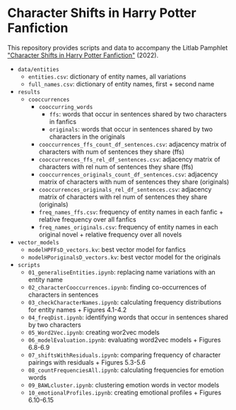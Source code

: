 # Character Shifts in Harry Potter Fanfiction
This repository provides scripts and data to accompany the Litlab Pamphlet ["Character Shifts in Harry Potter Fanfiction"](https://www.digitalhumanitiescooperation.de/pamphlet-10-character-shifts-in-harry-potter-fanfiction/) (2022).
- `data/entities`
  * `entities.csv`: dictionary of entity names, all variations
  * `full_names.csv`: dictionary of entity names, first + second name
- `results`
  * `cooccurrences`
    * `cooccurring_words`
      * `ffs`: words that occur in sentences shared by two characters in fanfics
      * `originals`: words that occur in sentences shared by two characters in the originals
    * `cooccurrences_ffs_count_df_sentences.csv`: adjacency matrix of characters with num of sentences they share (ffs)
    * `cooccurrences_ffs_rel_df_sentences.csv`: adjacency matrix of characters with rel num of sentences they share (ffs)
    * `cooccurrences_originals_count_df_sentences.csv`: adjacency matrix of characters with num of sentences they share (originals)
    * `cooccurrences_originals_rel_df_sentences.csv`: adjacency matrix of characters with rel num of sentences they share (originals)
    * `freq_names_ffs.csv`: frequency of entity names in each fanfic + relative frequency over all fanfics
    * `freq_names_originals.csv`: frequency of entity names in each original novel + relative frequency over all novels
- `vector_models`
  * `modelHPFFsD_vectors.kv`: best vector model for fanfics
  * `modelHPoriginalsD_vectors.kv`: best vector model for the originals
- `scripts`
  * `01_generaliseEntities.ipynb`: replacing name variations with an entity name
  * `02_characterCooccurrences.ipynb`: finding co-occurrences of characters in sentences
  * `03_checkCharacterNames.ipynb`: calculating frequency distributions for entity names + Figures 4.1-4.2
  * `04_freqDist.ipynb`: identifying words that occur in sentences shared by two characters
  * `05_Word2Vec.ipynb`: creating wor2vec models
  * `06_modelEvaluation.ipynb`: evaluating word2vec models + Figures 6.8-6.9
  * `07_shiftsWithResiduals.ipynb`: comparing frequency of character pairings with residuals + Figures 5.3-5.6
  * `08_countFrequenciesAll.ipynb`: calculating frequencies for emotion words
  * `09_BAWLcluster.ipynb`: clustering emotion words in vector models
  * `10_emotionalProfiles.ipynb`: creating emotional profiles + Figures 6.10-6.15
